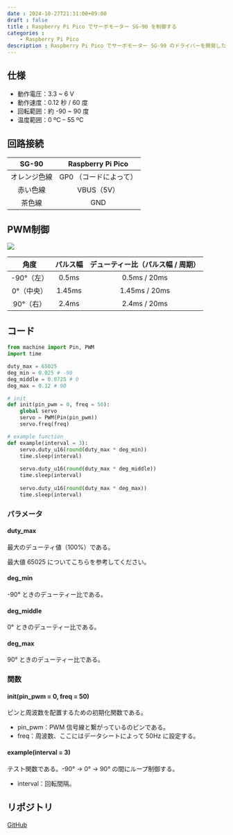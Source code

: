 ```yaml
---
date : 2024-10-27T21:31:00+09:00
draft : false
title : Raspberry Pi Pico でサーボモーター SG-90 を制御する
categories : 
    - Raspberry Pi Pico
description : Raspberry Pi Pico でサーボモーター SG-90 のドライバーを開発した。
---
```


## 仕様
- 動作電圧：3.3 ~ 6 V
- 動作速度：0.12 秒 / 60 度
- 回転範囲：約 -90 ~ 90 度
- 温度範囲：0 ºC – 55 ºC

## 回路接続
|SG-90|Raspberry Pi Pico|
|:---:|:---:|
|オレンジ色線|GP0 （コードによって）|
|赤い色線|VBUS（5V）|
|茶色線|GND|

## PWM制御
![](https://image.icysamon.jp/blog/2024/10/sg-90.webp)

|角度|パルス幅|デューティー比（パルス幅 / 周期）|
|:---:|:---:|:---:|
|-90°（左）|0.5ms|0.5ms / 20ms|
|0°（中央）|1.45ms|1.45ms / 20ms|
|90°（右）|2.4ms|2.4ms / 20ms|

## コード
```python
from machine import Pin, PWM
import time

duty_max = 65025
deg_min = 0.025 # -90
deg_middle = 0.0725 # 0
deg_max = 0.12 # 90

# init
def init(pin_pwm = 0, freq = 50):
    global servo
    servo = PWM(Pin(pin_pwm))
    servo.freq(freq)

# example function
def example(interval = 3):
    servo.duty_u16(round(duty_max * deg_min))
    time.sleep(interval)
        
    servo.duty_u16(round(duty_max * deg_middle))
    time.sleep(interval)
        
    servo.duty_u16(round(duty_max * deg_max))
    time.sleep(interval)
```

### パラメータ
#### duty_max
最大のデューティ値（100%）である。

最大値 65025 についてこちらを参考してください。

#### deg_min
-90° ときのデューティー比である。

#### deg_middle
0° ときのデューティー比である。

#### deg_max
90° ときのデューティー比である。

### 関数
#### init(pin_pwm = 0, freq = 50)
ピンと周波数を配置するための初期化関数である。

- pin_pwm：PWM 信号線と繋がっているのピンである。
- freq：周波数、ここにはデータシートによって 50Hz に設定する。

#### example(interval = 3)
テスト関数である。-90° -> 0° -> 90° の間にループ制御する。

- interval：回転間隔。

## リポジトリ
[GitHub](https://github.com/icysamon/SG-90)